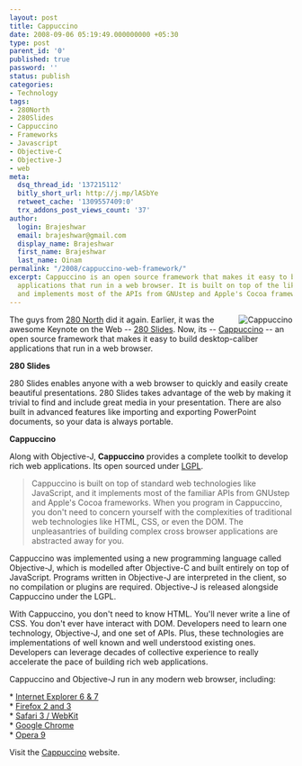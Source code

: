 ```yaml
---
layout: post
title: Cappuccino
date: 2008-09-06 05:19:49.000000000 +05:30
type: post
parent_id: '0'
published: true
password: ''
status: publish
categories:
- Technology
tags:
- 280North
- 280Slides
- Cappuccino
- Frameworks
- Javascript
- Objective-C
- Objective-J
- web
meta:
  dsq_thread_id: '137215112'
  bitly_short_url: http://j.mp/lASbYe
  retweet_cache: '1309557409:0'
  trx_addons_post_views_count: '37'
author:
  login: Brajeshwar
  email: brajeshwar@gmail.com
  display_name: Brajeshwar
  first_name: Brajeshwar
  last_name: Oinam
permalink: "/2008/cappuccino-web-framework/"
excerpt: Cappuccino is an open source framework that makes it easy to build desktop-caliber
  applications that run in a web browser. It is built on top of the likes of JavaScript,
  and implements most of the APIs from GNUstep and Apple's Cocoa frameworks.
---
```

<p><img src="/static/2008/09/cappuccino-icon.png" alt="Cappuccino" style="float: right;" />The guys from <a href="http://280north.com/">280 North</a> did it again. Earlier, it was the awesome Keynote on the Web -- <a href="http://280slides.com/">280 Slides</a>. Now, its -- <a href="http://cappuccino.org/">Cappuccino</a> -- an open source framework that makes it easy to build desktop-caliber applications that run in a web browser.</p>
<p><strong>280 Slides</strong></p>
<p>280 Slides enables anyone with a web browser to quickly and easily create beautiful presentations. 280 Slides takes advantage of the web by making it trivial to find and include great media in your presentation. There are also built in advanced features like importing and exporting PowerPoint documents, so your data is always portable.</p>
<p><strong>Cappuccino</strong></p>
<p>Along with Objective-J, <strong>Cappuccino</strong> provides a complete toolkit to develop rich web applications. Its open sourced under <a href="http://www.gnu.org/licenses/lgpl.html">LGPL</a>.<br />
<blockquote>Cappuccino is built on top of standard web technologies like JavaScript, and it implements most of the familiar APIs from GNUstep and Apple's Cocoa frameworks. When you program in Cappuccino, you don't need to concern yourself with the complexities of traditional web technologies like HTML, CSS, or even the DOM. The unpleasantries of building complex cross browser applications are abstracted away for you.</p></blockquote>
<p>Cappuccino was implemented using a new programming language called Objective-J, which is modelled after Objective-C and built entirely on top of JavaScript. Programs written in Objective-J are interpreted in the client, so no compilation or plugins are required. Objective-J is released alongside Cappuccino under the LGPL.</p>
<p>With Cappuccino, you don't need to know HTML. You'll never write a line of CSS. You don't ever have interact with DOM. Developers need to learn one technology, Objective-J, and one set of APIs. Plus, these technologies are implementations of well known and well understood existing ones. Developers can leverage decades of collective experience to really accelerate the pace of building rich web applications.</p>
<p>Cappuccino and Objective-J run in any modern web browser, including:</p>
<p>* <a href="http://www.microsoft.com/windows/products/winfamily/ie/">Internet Explorer 6 & 7</a><br />
* <a href="http://firefox.com/">Firefox 2 and 3</a><br />
* <a href="http://www.apple.com/safari/">Safari 3 / WebKit</a><br />
* <a href="http://www.google.com/chrome/">Google Chrome</a><br />
* <a href="http://www.opera.com/">Opera 9</a></p>
<p>Visit the <a href="http://cappuccino.org/">Cappuccino</a> website.</p>
